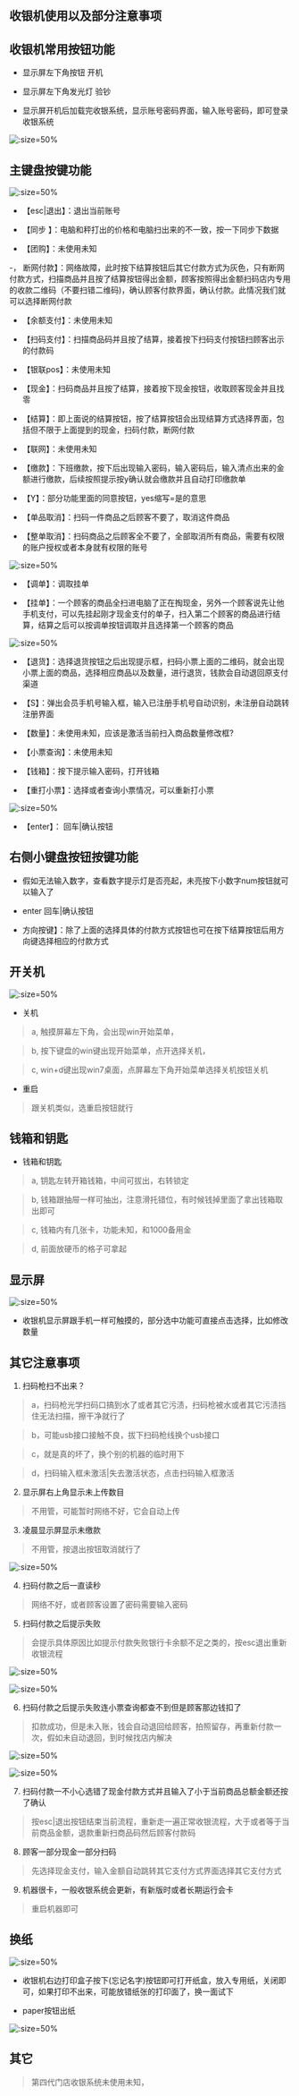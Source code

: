 ## 收银机使用以及部分注意事项

## 收银机常用按钮功能

* 显示屏左下角按钮  开机

* 显示屏左下角发光灯  验钞

* 显示屏开机后加载完收银系统，显示账号密码界面，输入账号密码，即可登录收银系统

![](http://ring4uys0.hd-bkt.clouddn.com/common/收银机登录.jpeg ':size=50%')

## 主键盘按键功能

![](http://ring4uys0.hd-bkt.clouddn.com/common/收银机展示.jpeg ':size=50%')

- 【esc|退出】：退出当前账号

- 【同步 】：电脑和秤打出的价格和电脑扫出来的不一致，按一下同步下数据

- 【团购】：未使用未知

-， 断网付款】：网络故障，此时按下结算按钮后其它付款方式为灰色，只有断网付款方式，扫描商品并且按了结算按钮得出金额，顾客按照得出金额扫码店内专用的收款二维码（不要扫错二维码)，确认顾客付款界面，确认付款。此情况我们就可以选择断网付款

- 【余额支付】：未使用未知

- 【扫码支付】：扫描商品码并且按了结算，接着按下扫码支付按钮扫顾客出示的付款码

- 【银联pos】：未使用未知

- 【现金】：扫码商品并且按了结算，接着按下现金按钮，收取顾客现金并且找零

- 【结算】：即上面说的结算按钮，按了结算按钮会出现结算方式选择界面，包括但不限于上面提到的现金，扫码付款，断网付款

- 【联网】：未使用未知

- 【缴款】：下班缴款，按下后出现输入密码，输入密码后，输入清点出来的金额进行缴款，后续按照提示按y确认就会缴款并且自动打印缴款单

- 【Y】：部分功能里面的同意按钮，yes缩写=是的意思

- 【单品取消】：扫码一件商品之后顾客不要了，取消这件商品

- 【整单取消】：扫码商品之后顾客全不要了，全部取消所有商品，需要有权限的账户授权或者本身就有权限的账号

![](http://ring4uys0.hd-bkt.clouddn.com/common/收银机授权.jpeg ':size=50%')

- 【调单】：调取挂单

- 【挂单】：一个顾客的商品全扫进电脑了正在掏现金，另外一个顾客说先让他手机支付，可以先挂起刚才现金支付的单子，扫入第二个顾客的商品进行结算，结算之后可以按调单按钮调取并且选择第一个顾客的商品

![](http://ring4uys0.hd-bkt.clouddn.com/common/收银机解卦.jpeg ':size=50%')

- 【退货】：选择退货按钮之后出现提示框，扫码小票上面的二维码，就会出现小票上面的商品，选择相应商品以及数量，进行退货，钱款会自动退回原支付渠道

- 【S】：弹出会员手机号输入框，输入已注册手机号自动识别，未注册自动跳转注册界面

- 【数量】：未使用未知，应该是激活当前扫入商品数量修改框?

- 【小票查询】：未使用未知

- 【钱箱】：按下提示输入密码，打开钱箱

- 【重打小票】：选择或者查询小票情况，可以重新打小票

![](http://ring4uys0.hd-bkt.clouddn.com/common/收银机重打小票.jpeg ':size=50%')

- 【enter】：  回车|确认按钮

## 右侧小键盘按钮按键功能

* 假如无法输入数字，查看数字提示灯是否亮起，未亮按下小数字num按钮就可以输入了

* enter   回车|确认按钮

* 方向按键】：除了上面的选择具体的付款方式按钮也可在按下结算按钮后用方向键选择相应的付款方式

## 开关机

![](http://ring4uys0.hd-bkt.clouddn.com/common/收银机超时锁屏.jpeg ':size=50%')

*  关机

> a, 触摸屏幕左下角，会出现win开始菜单，

> b, 按下键盘的win键出现开始菜单，点开选择关机，

> c, win+d键出现win7桌面，点屏幕左下角开始菜单选择关机按钮关机

* 重启

> 跟关机类似，选重启按钮就行

## 钱箱和钥匙

* 钱箱和钥匙

> a, 钥匙左转开箱钱箱，中间可拔出，右转锁定

> b, 钱箱跟抽屉一样可抽出，注意滑托错位，有时候钱掉里面了拿出钱箱取出即可

> c, 钱箱内有几张卡，功能未知，和1000备用金

> d, 前面放硬币的格子可拿起


## 显示屏

![](http://ring4uys0.hd-bkt.clouddn.com/common/收银机首页.jpeg ':size=50%')

* 收银机显示屏跟手机一样可触摸的，部分选中功能可直接点击选择，比如修改数量

## 其它注意事项

1. 扫码枪扫不出来？

> a，扫码枪光学扫码口搞到水了或者其它污渍，扫码枪被水或者其它污渍挡住无法扫描，擦干净就行了

> b，可能usb接口接触不良，拔下扫码枪线换个usb接口

> c，就是真的坏了，换个别的机器的临时用下

> d，扫码输入框未激活|失去激活状态，点击扫码输入框激活

2. 显示屏右上角显示未上传数目

> 不用管，可能暂时网络不好，它会自动上传

3. 凌晨显示屏显示未缴款

> 不用管，按退出按钮取消就行了

![](http://ring4uys0.hd-bkt.clouddn.com/common/收银机缴款.jpeg ':size=50%')

4. 扫码付款之后一直读秒

> 网络不好，或者顾客设置了密码需要输入密码

5. 扫码付款之后提示失败

> 会提示具体原因比如提示付款失败银行卡余额不足之类的，按esc退出重新收银流程

![](http://ring4uys0.hd-bkt.clouddn.com/common/收银机支付失败1.jpeg ':size=50%')

![](http://ring4uys0.hd-bkt.clouddn.com/common/收银机支付失败2.jpeg ':size=50%')

6. 扫码付款之后提示失败连小票查询都查不到但是顾客那边钱扣了

> 扣款成功，但是未入账，钱会自动退回给顾客，拍照留存，再重新付款一次，假如未自动退回，到时候找店内解决

![](http://ring4uys0.hd-bkt.clouddn.com/common/收银支付错误1.jpeg ':size=50%')

![](http://ring4uys0.hd-bkt.clouddn.com/common/收银支付错误2.jpeg ':size=50%')

7. 扫码付款一不小心选错了现金付款方式并且输入了小于当前商品总额金额还按了确认

> 按esc|退出按钮结束当前流程，重新走一遍正常收银流程，大于或者等于当前商品金额，退款重新扫商品码然后顾客付款码

8. 顾客一部分现金一部分扫码

> 先选择现金支付，输入金额自动跳转其它支付方式界面选择其它支付方式

9. 机器很卡，一般收银系统会更新，有新版时或者长期运行会卡

> 重启机器即可


## 换纸

![](http://ring4uys0.hd-bkt.clouddn.com/common/收银打印机.jpeg ':size=50%')

* 收银机右边打印盒子按下(忘记名字)按钮即可打开纸盒，放入专用纸，关闭即可，如果打印不出来，可能放错纸张的打印面了，换一面试下

* paper按钮出纸

![](http://ring4uys0.hd-bkt.clouddn.com/common/收银记账.jpeg ':size=50%')

## 其它

> 第四代门店收银系统未使用未知，
